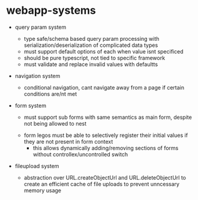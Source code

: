 # webapp-systems

- query param system
  - type safe/schema based query param processing with serialization/deserialization of complicated data types
  - must support default options of each when value isnt specificed
  - should be pure typescript, not tied to specific framework
  - must validate and replace invalid values with defaultts

- navigation system
  - conditional navigation, cant navigate away from a page if certain conditions are/nt met

- form system
  - must support sub forms with same semantics as main form, despite <form> not being allowed to nest 
  - form legos must be able to selectively register their initial values if they are not present in form context
    - this allows dynamically adding/removing sections of forms without controllex/uncontrolled switch

- fileupload system
  - abstraction over URL.createObjectUrl and URL.deleteObjectUrl to create an efficient cache of file uploads to prevent unncessary memory usage
